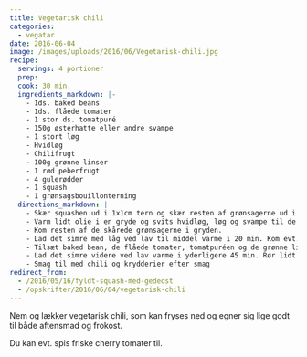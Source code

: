 ```yaml
---
title: Vegetarisk chili
categories:
  - vegatar
date: 2016-06-04
image: /images/uploads/2016/06/Vegetarisk-chili.jpg
recipe:
  servings: 4 portioner
  prep:
  cook: 30 min.
  ingredients_markdown: |-
    - 1ds. baked beans
    - 1ds. flåede tomater
    - 1 stor ds. tomatpuré
    - 150g østerhatte eller andre svampe
    - 1 stort løg
    - Hvidløg
    - Chilifrugt
    - 100g grønne linser
    - 1 rød peberfrugt
    - 4 gulerødder
    - 1 squash
    - 1 grønsagsbouillonterning
  directions_markdown: |-
    - Skær squashen ud i 1x1cm tern og skær resten af grønsagerne ud i små stykker.
    - Varm lidt olie i en gryde og svits hvidløg, løg og svampe til de er møre.
    - Kom resten af de skårede grønsagerne i gryden.
    - Lad det simre med låg ved lav til middel varme i 20 min. Kom evt. lidt vand i undervejs
    - Tilsæt baked bean, de flåede tomater, tomatpuréen og de grønne linser
    - Lad det simre videre ved lav varme i yderligere 45 min. Rør lidt rundt i retten undervejs og kom evt. lidt vand i, hvis det bliver nødvendigt
    - Smag til med chili og krydderier efter smag
redirect_from:
  - /2016/05/16/fyldt-squash-med-gedeost
  - /opskrifter/2016/06/04/vegetarisk-chili
---
```


Nem og lækker vegetarisk chili, som kan fryses ned og egner sig lige godt til både aftensmad og frokost.

Du kan evt. spis friske cherry tomater til.
